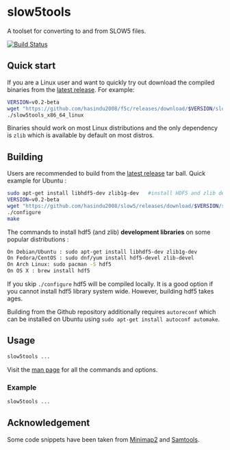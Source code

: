 # slow5tools

A toolset for converting to and from SLOW5 files.
<todo>

[![Build Status](https://travis-ci.com/hasindu2008/slow5.svg?branch=master)](https://travis-ci.com/hasindu2008/slow5)

## Quick start

If you are a Linux user and want to quickly try out download the compiled binaries from the [latest release](https://github.com/hasindu2008/slow5/releases). For example:
```sh
VERSION=v0.2-beta
wget "https://github.com/hasindu2008/f5c/releases/download/$VERSION/slow5tools-$VERSION-binaries.tar.gz" && tar xvf slow5tools-$VERSION-binaries.tar.gz && cd slow5tools-$VERSION/
./slow5tools_x86_64_linux
```
Binaries should work on most Linux distributions and the only dependency is `zlib` which is available by default on most distros.

## Building

Users are recommended to build from the  [latest release](https://github.com/hasindu2008/slow5/releases) tar ball. Quick example for Ubuntu :
```sh
sudo apt-get install libhdf5-dev zlib1g-dev   #install HDF5 and zlib development libraries
VERSION=v0.2-beta
wget "https://github.com/hasindu2008/slow5/releases/download/$VERSION/slow5tools-$VERSION-release.tar.gz" && tar xvf slow5tools-$VERSION-release.tar.gz && cd slow5tools-$VERSION/
./configure
make
```
The commands to install hdf5 (and zlib) __development libraries__ on some popular distributions :
```sh
On Debian/Ubuntu : sudo apt-get install libhdf5-dev zlib1g-dev
On Fedora/CentOS : sudo dnf/yum install hdf5-devel zlib-devel
On Arch Linux: sudo pacman -S hdf5
On OS X : brew install hdf5
```
If you skip `./configure` hdf5 will be compiled locally. It is a good option if you cannot install hdf5 library system wide. However, building hdf5 takes ages.

Building from the Github repository additionally requires `autoreconf` which can be installed on Ubuntu using `sudo apt-get install autoconf automake`.

## Usage

```sh
slow5tools ...
```

Visit the [man page](https://hasindu2008.github.io/slow5/docs/commands) for all the commands and options.

### Example


```sh
slow5tools ...
```

## Acknowledgement
Some code snippets have been taken from [Minimap2](https://github.com/lh3/minimap2) and [Samtools](http://samtools.sourceforge.net/).
